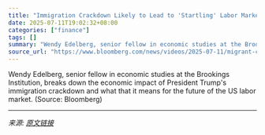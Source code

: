 ```yaml
---
title: "Immigration Crackdown Likely to Lead to 'Startling' Labor Market Numbers, Says Edelberg"
date: 2025-07-11T19:02:32+08:00
categories: ["finance"]
tags: []
summary: "Wendy Edelberg, senior fellow in economic studies at the Brookings Institution, breaks down the economic impact of President Trump's immigration crackdown and what that it means for the future of the "
source_url: "https://www.bloomberg.com/news/videos/2025-07-11/migrant-crackdown-to-have-startling-impact-on-labor-video"
---
```


Wendy Edelberg, senior fellow in economic studies at the Brookings Institution, breaks down the economic impact of President Trump's immigration crackdown and what that it means for the future of the US labor market. (Source: Bloomberg)

---

*来源: [原文链接](https://www.bloomberg.com/news/videos/2025-07-11/migrant-crackdown-to-have-startling-impact-on-labor-video)*
